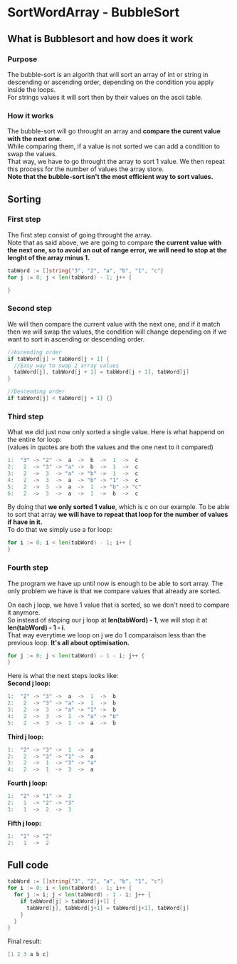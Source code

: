 # SortWordArray - BubbleSort

## What is Bubblesort and how does it work

### Purpose

The bubble-sort is an algorith that will sort an array of int or string in descending or ascending order, depending on the condition you apply inside the loops.  
For strings values it will sort then by their values on the ascii table.

### How it works  

The bubble-sort will go throught an array and **compare the curent value with the next one.**  
While comparing them, if a value is not sorted we can add a condition to swap the values.  
That way, we have to go throught the array to sort 1 value. We then repeat this process for the number of values the array store.  
**Note that the bubble-sort isn't the most efficient way to sort values.**

## Sorting

### First step

The first step consist of going throught the array.  
Note that as said above, we are going to compare **the current value with the next one, so to avoid an out of range error, we will need to stop at the lenght of the array minus 1.**

```go
tabWord := []string{"3", "2", "a", "b", "1", "c"}
for j := 0; j < len(tabWord) - 1; j++ {

}
```

### Second step

We will then compare the current value with the next one, and if it match then we will swap the values, the condition will change depending on if we want to sort in ascending or descending order.

```go
//Ascending order
if tabWord[j] > tabWord[j + 1] {
  //Easy way to swap 2 array values
  tabWord[j], tabWord[j + 1] = tabWord[j + 1], tabWord[j]
}
```
```go
//Descending order
if tabWord[j] < tabWord[j + 1] {}
```

### Third step

What we did just now only sorted a single value. Here is what happend on the entire for loop:  
(values in quotes are both the values and the one next to it compared)
```go
1:  "3" -> "2" ->  a  ->  b  ->  1  ->  c 
2:   2  -> "3" -> "a" ->  b  ->  1  ->  c  
3:   2  ->  3  -> "a" -> "b" ->  1  ->  c  
4:   2  ->  3  ->  a  -> "b" -> "1" ->  c 
5:   2  ->  3  ->  a  ->  1  -> "b" -> "c" 
6:   2  ->  3  ->  a  ->  1  ->  b  ->  c 
```
By doing that **we only sorted 1 value**, which is c on our example. To be able to sort that array **we will have to repeat that loop for the number of values if have in it.**  
To do that we simply use a for loop:
```go
for i := 0; i < len(tabWord) - 1; i++ {
}
```

### Fourth step

The program we have up until now is enough to be able to sort array. The only problem we have is that we compare values that already are sorted.  

On each j loop, we have 1 value that is sorted, so we don't need to compare it anymore.  
So instead of stoping our j loop at **len(tabWord) - 1**, we will stop it at **len(tabWord) - 1 - i**.  
That way everytime we loop on j we do 1 comparaison less than the previous loop. **It's all about optimisation.**
```go
for j := 0; j < len(tabWord) - 1 - i; j++ {
}
```
Here is what the next steps looks like:  
**Second j loop:**
```go
1:  "2" -> "3" ->  a  ->  1  ->  b 
2:   2  -> "3" -> "a" ->  1  ->  b    
3:   2  ->  3  -> "a" -> "1" ->  b 
4:   2  ->  3  ->  1  -> "a" -> "b"
5:   2  ->  3  ->  1  ->  a  ->  b    
```
**Third j loop:**
```go
1:  "2" -> "3" ->  1  ->  a
2:   2  -> "3" -> "1" ->  a 
3:   2  ->  1  -> "3" -> "a"
4:   2  ->  1  ->  3  ->  a      
```
**Fourth j loop:**
```go
1:  "2" -> "1" ->  3 
2:   1  -> "2" -> "3"
3:   1  ->  2  ->  3    
```
**Fifth j loop:**
```go
1:  "1" -> "2"
2:   1  ->  2 
```

## Full code

```go
tabWord := []string{"3", "2", "a", "b", "1", "c"}
for i := 0; i < len(tabWord) - 1; i++ {
  for j := i; j < len(tabWord) - 1 - i; j++ {
    if tabWord[j] > tabWord[j+1] {
      tabWord[j], tabWord[j+1] = tabWord[j+1], tabWord[j]
    }
  }
}
```
Final result:
```go
[1 2 3 a b c]
```
